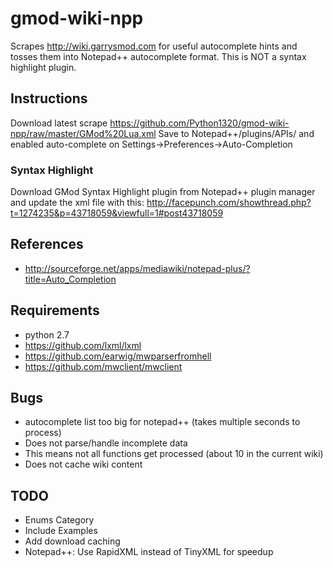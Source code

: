 gmod-wiki-npp
=============

Scrapes http://wiki.garrysmod.com for useful autocomplete hints and tosses them into Notepad++ autocomplete format. This is NOT a syntax highlight plugin.


## Instructions
Download latest scrape https://github.com/Python1320/gmod-wiki-npp/raw/master/GMod%20Lua.xml
Save to Notepad++/plugins/APIs/ and enabled auto-complete on Settings->Preferences->Auto-Completion
### Syntax Highlight
Download GMod Syntax Highlight plugin from Notepad++ plugin manager and update the xml file with this:
http://facepunch.com/showthread.php?t=1274235&p=43718059&viewfull=1#post43718059



## References
- http://sourceforge.net/apps/mediawiki/notepad-plus/?title=Auto_Completion

## Requirements
- python 2.7
- https://github.com/lxml/lxml
- https://github.com/earwig/mwparserfromhell
- https://github.com/mwclient/mwclient

## Bugs
- autocomplete list too big for notepad++ (takes multiple seconds to process)
- Does not parse/handle incomplete data
 - This means not all functions get processed (about 10 in the current wiki)
- Does not cache wiki content

## TODO
- Enums Category
- Include Examples
- Add download caching
- Notepad++: Use RapidXML instead of TinyXML for speedup
